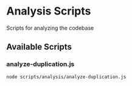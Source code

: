 # Analysis Scripts

Scripts for analyzing the codebase

## Available Scripts

### analyze-duplication.js

```
node scripts/analysis/analyze-duplication.js
```


